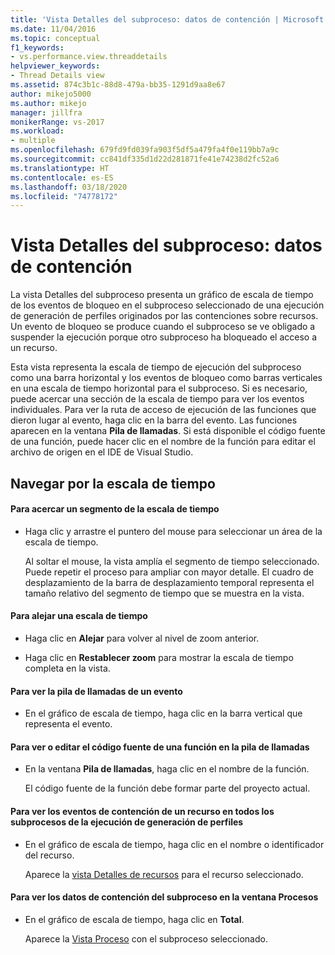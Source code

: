 ```yaml
---
title: 'Vista Detalles del subproceso: datos de contención | Microsoft Docs'
ms.date: 11/04/2016
ms.topic: conceptual
f1_keywords:
- vs.performance.view.threaddetails
helpviewer_keywords:
- Thread Details view
ms.assetid: 874c3b1c-88d8-479a-bb35-1291d9aa8e67
author: mikejo5000
ms.author: mikejo
manager: jillfra
monikerRange: vs-2017
ms.workload:
- multiple
ms.openlocfilehash: 679fd9fd039fa903f5df5a479fa4f0e119bb7a9c
ms.sourcegitcommit: cc841df335d1d22d281871fe41e74238d2fc52a6
ms.translationtype: HT
ms.contentlocale: es-ES
ms.lasthandoff: 03/18/2020
ms.locfileid: "74778172"
---
```

# <a name="thread-details-view---contention-data"></a>Vista Detalles del subproceso: datos de contención
La vista Detalles del subproceso presenta un gráfico de escala de tiempo de los eventos de bloqueo en el subproceso seleccionado de una ejecución de generación de perfiles originados por las contenciones sobre recursos. Un evento de bloqueo se produce cuando el subproceso se ve obligado a suspender la ejecución porque otro subproceso ha bloqueado el acceso a un recurso.

 Esta vista representa la escala de tiempo de ejecución del subproceso como una barra horizontal y los eventos de bloqueo como barras verticales en una escala de tiempo horizontal para el subproceso. Si es necesario, puede acercar una sección de la escala de tiempo para ver los eventos individuales. Para ver la ruta de acceso de ejecución de las funciones que dieron lugar al evento, haga clic en la barra del evento. Las funciones aparecen en la ventana **Pila de llamadas**. Si está disponible el código fuente de una función, puede hacer clic en el nombre de la función para editar el archivo de origen en el IDE de Visual Studio.

## <a name="navigate-the-timeline"></a>Navegar por la escala de tiempo

#### <a name="to-zoom-in-on-a-timeline-segment"></a>Para acercar un segmento de la escala de tiempo

- Haga clic y arrastre el puntero del mouse para seleccionar un área de la escala de tiempo.

     Al soltar el mouse, la vista amplía el segmento de tiempo seleccionado. Puede repetir el proceso para ampliar con mayor detalle. El cuadro de desplazamiento de la barra de desplazamiento temporal representa el tamaño relativo del segmento de tiempo que se muestra en la vista.

#### <a name="to-zoom-out-on-a-timeline"></a>Para alejar una escala de tiempo

- Haga clic en **Alejar** para volver al nivel de zoom anterior.

- Haga clic en **Restablecer zoom** para mostrar la escala de tiempo completa en la vista.

#### <a name="to-view-the-call-stack-of-an-event"></a>Para ver la pila de llamadas de un evento

- En el gráfico de escala de tiempo, haga clic en la barra vertical que representa el evento.

#### <a name="to-view-or-edit-the-source-code-of-a-function-in-the-call-stack"></a>Para ver o editar el código fuente de una función en la pila de llamadas

- En la ventana **Pila de llamadas**, haga clic en el nombre de la función.

  El código fuente de la función debe formar parte del proyecto actual.

#### <a name="to-view-the-contention-events-of-a-resource-in-all-threads-in-the-profiling-run"></a>Para ver los eventos de contención de un recurso en todos los subprocesos de la ejecución de generación de perfiles

- En el gráfico de escala de tiempo, haga clic en el nombre o identificador del recurso.

     Aparece la [vista Detalles de recursos](../profiling/resource-details-view-contention-data.md) para el recurso seleccionado.

#### <a name="to-view-the-thread-contention-data-in-the-processes-window"></a>Para ver los datos de contención del subproceso en la ventana Procesos

- En el gráfico de escala de tiempo, haga clic en **Total**.

     Aparece la [Vista Proceso](../profiling/process-view-contention-data.md) con el subproceso seleccionado.
